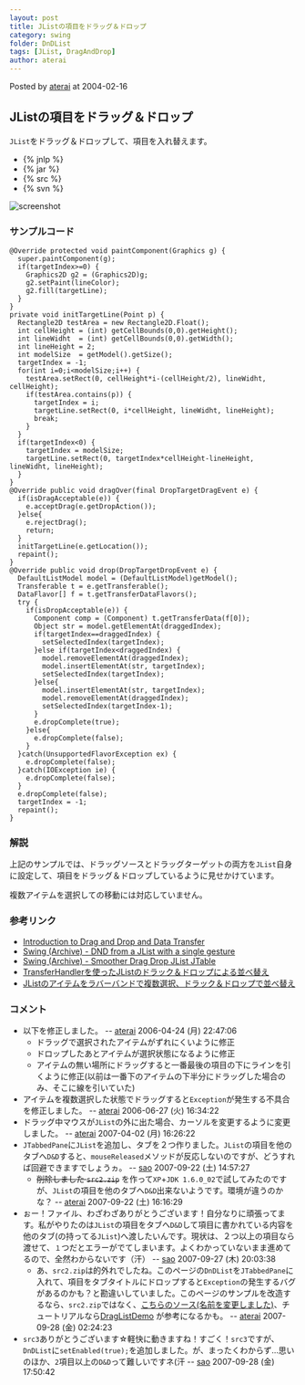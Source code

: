 ```yaml
---
layout: post
title: JListの項目をドラッグ＆ドロップ
category: swing
folder: DnDList
tags: [JList, DragAndDrop]
author: aterai
---
```


Posted by [aterai](http://terai.xrea.jp/aterai.html) at 2004-02-16

## JListの項目をドラッグ＆ドロップ
`JList`をドラッグ＆ドロップして、項目を入れ替えます。

- {% jnlp %}
- {% jar %}
- {% src %}
- {% svn %}

<!-- dummy comment line for breaking list -->

![screenshot](https://lh6.ggpht.com/_9Z4BYR88imo/TQTLb3DW2ZI/AAAAAAAAAXk/8VfeirUfaoo/s800/DnDList.png)

### サンプルコード
<pre class="prettyprint"><code>@Override protected void paintComponent(Graphics g) {
  super.paintComponent(g);
  if(targetIndex&gt;=0) {
    Graphics2D g2 = (Graphics2D)g;
    g2.setPaint(lineColor);
    g2.fill(targetLine);
  }
}
private void initTargetLine(Point p) {
  Rectangle2D testArea = new Rectangle2D.Float();
  int cellHeight = (int) getCellBounds(0,0).getHeight();
  int lineWidht  = (int) getCellBounds(0,0).getWidth();
  int lineHeight = 2;
  int modelSize  = getModel().getSize();
  targetIndex = -1;
  for(int i=0;i&lt;modelSize;i++) {
    testArea.setRect(0, cellHeight*i-(cellHeight/2), lineWidht, cellHeight);
    if(testArea.contains(p)) {
      targetIndex = i;
      targetLine.setRect(0, i*cellHeight, lineWidht, lineHeight);
      break;
    }
  }
  if(targetIndex&lt;0) {
    targetIndex = modelSize;
    targetLine.setRect(0, targetIndex*cellHeight-lineHeight, lineWidht, lineHeight);
  }
}
@Override public void dragOver(final DropTargetDragEvent e) {
  if(isDragAcceptable(e)) {
    e.acceptDrag(e.getDropAction());
  }else{
    e.rejectDrag();
    return;
  }
  initTargetLine(e.getLocation());
  repaint();
}
@Override public void drop(DropTargetDropEvent e) {
  DefaultListModel model = (DefaultListModel)getModel();
  Transferable t = e.getTransferable();
  DataFlavor[] f = t.getTransferDataFlavors();
  try {
    if(isDropAcceptable(e)) {
      Component comp = (Component) t.getTransferData(f[0]);
      Object str = model.getElementAt(draggedIndex);
      if(targetIndex==draggedIndex) {
        setSelectedIndex(targetIndex);
      }else if(targetIndex&lt;draggedIndex) {
        model.removeElementAt(draggedIndex);
        model.insertElementAt(str, targetIndex);
        setSelectedIndex(targetIndex);
      }else{
        model.insertElementAt(str, targetIndex);
        model.removeElementAt(draggedIndex);
        setSelectedIndex(targetIndex-1);
      }
      e.dropComplete(true);
    }else{
      e.dropComplete(false);
    }
  }catch(UnsupportedFlavorException ex) {
    e.dropComplete(false);
  }catch(IOException ie) {
    e.dropComplete(false);
  }
  e.dropComplete(false);
  targetIndex = -1;
  repaint();
}
</code></pre>

### 解説
上記のサンプルでは、ドラッグソースとドラッグターゲットの両方を`JList`自身に設定して、項目をドラッグ＆ドロップしているように見せかけています。

複数アイテムを選択しての移動には対応していません。

### 参考リンク
- [Introduction to Drag and Drop and Data Transfer](http://docs.oracle.com/javase/tutorial/uiswing/dnd/intro.html)
- [Swing (Archive) - DND from a JList with a single gesture](https://forums.oracle.com/thread/1487942)
- [Swing (Archive) - Smoother Drag Drop JList JTable](https://forums.oracle.com/thread/1487416)
- [TransferHandlerを使ったJListのドラック＆ドロップによる並べ替え](http://terai.xrea.jp/Swing/DnDReorderList.html)
- [JListのアイテムをラバーバンドで複数選択、ドラック＆ドロップで並べ替え](http://terai.xrea.jp/Swing/DragSelectDropReordering.html)

<!-- dummy comment line for breaking list -->

### コメント
- 以下を修正しました。 -- [aterai](http://terai.xrea.jp/aterai.html) 2006-04-24 (月) 22:47:06
    - ドラッグで選択されたアイテムがずれにくいように修正
    - ドロップしたあとアイテムが選択状態になるように修正
    - アイテムの無い場所にドラッグすると一番最後の項目の下にラインを引くように修正(以前は一番下のアイテムの下半分にドラッグした場合のみ、そこに線を引いていた)
- アイテムを複数選択した状態でドラッグすると`Exception`が発生する不具合を修正しました。 -- [aterai](http://terai.xrea.jp/aterai.html) 2006-06-27 (火) 16:34:22
- ドラッグ中マウスが`JList`の外に出た場合、カーソルを変更するように変更しました。 -- [aterai](http://terai.xrea.jp/aterai.html) 2007-04-02 (月) 16:26:22
- `JTabbedPane`に`JList`を追加し、タブを２つ作りました。`JList`の項目を他のタブへ`D&D`すると、`mouseReleased`メソッドが反応しないのですが、どうすれば回避できますでしょうヵ。 -- [sao](http://terai.xrea.jp/sao.html) 2007-09-22 (土) 14:57:27
    - ~~削除しました `src2.zip`~~ を作って`XP`+`JDK 1.6.0_02`で試してみたのですが、`JList`の項目を他のタブへ`D&D`出来ないようです。環境が違うのかな？ -- [aterai](http://terai.xrea.jp/aterai.html) 2007-09-22 (土) 16:16:29
- ぉー！ファイル、わざわざありがとうございます！自分なりに頑張ってます。私がやりたのは`JList`の項目をタブへ`D&D`して項目に書かれている内容を他のタブ(の持ってる`JList`)へ渡したいんです。現状は、２つ以上の項目なら渡せて、`１`つだとエラーがでてしまいます。よくわかっていないまま進めてるので、全然わからないです（汗） -- [sao](http://terai.xrea.jp/sao.html) 2007-09-27 (木) 20:03:38
    - あ、`src2.zip`は的外れでしたね。このページの`DnDList`を`JTabbedPane`に入れて、項目をタブタイトルにドロップすると`Exception`の発生するバグがあるのかも？と勘違いしていました。このページのサンプルを改造するなら、`src2.zip`ではなく、[こちらのソース(名前を変更しました)](http://terai.xrea.jp/swing/dropontabtitle/src.zip)、チュートリアルなら[DragListDemo](http://docs.oracle.com/javase/tutorial/uiswing/examples/dnd/index.html#DragListDemo) が参考になるかも。 -- [aterai](http://terai.xrea.jp/aterai.html) 2007-09-28 (金) 02:24:23
- `src3`ありがとうございます☆軽快に動きますね！すごく！`src3`ですが、`DnDList`に`setEnabled(true);`を追加しました。が、まったくわからず…思いのほか、`2`項目以上の`D&D`って難しいですネ(汗 -- [sao](http://terai.xrea.jp/sao.html) 2007-09-28 (金) 17:50:42

<!-- dummy comment line for breaking list -->

